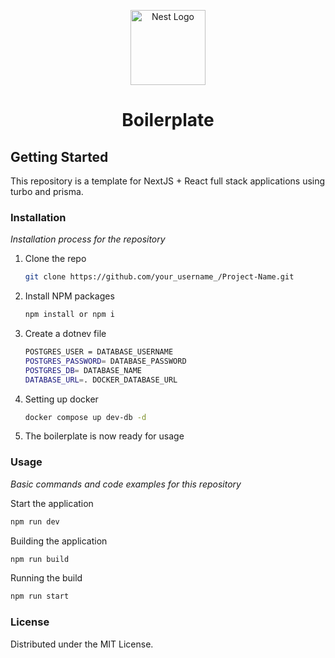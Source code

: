 <p align="center">
  <a href="https://nestjs.com/" target="blank"><img src="https://nestjs.com/img/logo-small.svg" width="120" alt="Nest Logo" /></a>
</p>
<h1 align="center">
  Boilerplate
</h1>


## Getting Started
This repository is a template for NextJS + React full stack applications using turbo and prisma.

### Installation
_Installation process for the repository_

1. Clone the repo
   ```sh
   git clone https://github.com/your_username_/Project-Name.git
   
2. Install NPM packages
   ```sh
   npm install or npm i
   ```
3. Create a dotnev file
   ```sh
   POSTGRES_USER = DATABASE_USERNAME
   POSTGRES_PASSWORD= DATABASE_PASSWORD
   POSTGRES_DB= DATABASE_NAME
   DATABASE_URL=. DOCKER_DATABASE_URL
   ```
4. Setting up docker
   ```sh
   docker compose up dev-db -d
   ```
   
5. The boilerplate is now ready for usage
   

### Usage
_Basic commands and code examples for this repository_

Start the application
   ```sh
   npm run dev
   ```
   
Building the application
  ```sh
  npm run build 
  ```

Running the build
  ```sh
  npm run start
  ```
  
### License
Distributed under the MIT License.


